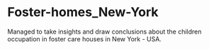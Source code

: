 # Foster-homes_New-York
Managed to take insights and draw conclusions about the children occupation in foster care houses in New York - USA.
